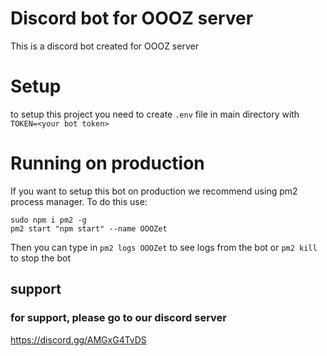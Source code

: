 # Discord bot for OOOZ server
This is a discord bot created for OOOZ server

# Setup
to setup this project you need to create `.env` file in main directory with `TOKEN=<your bot token>`

# Running on production
If you want to setup this bot on production we recommend using pm2 process manager. To do this use:
```
sudo npm i pm2 -g
pm2 start "npm start" --name OOOZet
```

Then you can type in `pm2 logs OOOZet` to see logs from the bot
or `pm2 kill` to stop the bot

## support
### for support, please go to our discord server
https://discord.gg/AMGxG4TvDS
